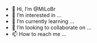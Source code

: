 - 👋 Hi, I’m @MiLoBr
- 👀 I’m interested in ...
- 🌱 I’m currently learning ...
- 💞️ I’m looking to collaborate on ...
- 📫 How to reach me ...

<!---
MiLoBr/MiLoBr is a ✨ special ✨ repository because its `README.md` (this file) appears on your GitHub profile.
You can click the Preview link to take a look at your changes.
--->
